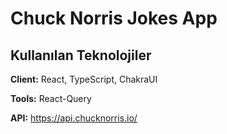
# Chuck Norris Jokes App


## Kullanılan Teknolojiler

**Client:** React, TypeScript, ChakraUI

**Tools:** React-Query

**API:** https://api.chucknorris.io/

  
